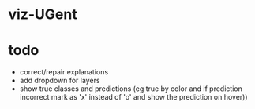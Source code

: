 # viz-UGent

# todo

- correct/repair explanations
- add dropdown for layers
- show true classes and predictions (eg true by color and if prediction incorrect mark as 'x' instead of 'o' and show the prediction on hover))

